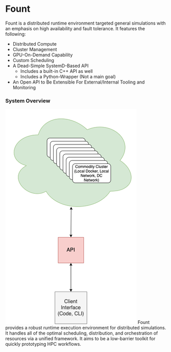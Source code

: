 # Fount

Fount is a distributed runtime environment targeted general simulations with an emphasis on high availability and fault tolerance. It features the following:
- Distributed Compute
- Cluster Management
- GPU-On-Demand Capability
- Custom Scheduling
- A Dead-Simple SystemD-Based API
  - Includes a built-in C++ API as well
  - Includes a Python-Wrapper (Not a main goal)
- An Open API to Be Extensible For External/Internal Tooling and Monitoring

### System Overview
![overview](https://github.com/Vi1i/fount/blob/master/fount.png)
Fount provides a robust runtime execution environment for distributed simulations. It handles all of the optimal scheduling, distribution, and orchestration of resources via a unified framework. It aims to be a low-barrier toolkit for quickly prototyping HPC workflows.
